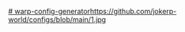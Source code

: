 [# warp-config-generator](https://github.com/jokerp-world/configs/blob/main/1.jpg)https://github.com/jokerp-world/configs/blob/main/1.jpg
